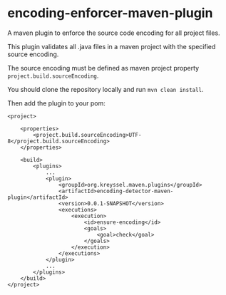 encoding-enforcer-maven-plugin
==============================

A maven plugin to enforce the source code encoding for all project files.

This plugin validates all .java files in a maven project with the specified source encoding.

The source encoding must be defined as maven project property `project.build.sourceEncoding`.

You should clone the repository locally and run `mvn clean install`.

Then add the plugin to your pom:

	<project>
	
		<properties>
			<project.build.sourceEncoding>UTF-8</project.build.sourceEncoding>
		</properties>
	
		<build>
			<plugins>
				...
				<plugin>
					<groupId>org.kreyssel.maven.plugins</groupId>
					<artifactId>encoding-detector-maven-plugin</artifactId>
					<version>0.0.1-SNAPSHOT</version>
					<executions>
						<execution>
							<id>ensure-encoding</id>
							<goals>
								<goal>check</goal>
							</goals>
						</execution>
					</executions>
				</plugin>
				...
			</plugins>
		</build>
	</project>